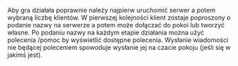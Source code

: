 Aby gra działała poprawnie należy najpierw uruchomić serwer a potem wybraną liczbę klientów. W pierwszej kolejności klient zostaje poproszony o podanie nazwy na serwerze a potem może dołączać do pokoi lub tworzyć własne. Po podaniu nazwy na każdym etapie działania można użyć polecenia /pomoc by wyświetlić dostępne polecenia. Wysłanie wiadomości nie będącej poleceniem spowoduje wysłanie jej na czacie pokoju (jeśli się w jakimś jest).
